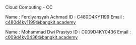 Cloud Computing - CC

Name : Ferdiyansyah Achmad
ID : C480D4KY1199
Email : c480d4ky1199@bangkit.academy

Name : Mohammad Dwi Prastyo 
ID : C009D4KY0436
Email : c009d4ky0436@bangkit.academy
